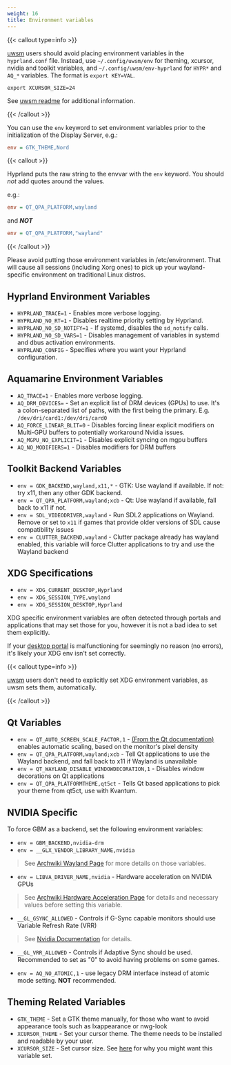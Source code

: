```yaml
---
weight: 16
title: Environment variables
---
```


{{< callout type=info >}}

[uwsm](../../Useful-Utilities/Systemd-start) users should avoid placing environment variables in the `hyprland.conf` file. Instead, use `~/.config/uwsm/env` for theming, xcursor, nvidia and toolkit variables, and `~/.config/uwsm/env-hyprland` for `HYPR*` and `AQ_*` variables. The format is `export KEY=VAL`.

```plain
export XCURSOR_SIZE=24
```

See [uwsm readme](https://github.com/Vladimir-csp/uwsm?tab=readme-ov-file#4-environments-and-shell-profile) for additional information.

{{< /callout >}}

You can use the `env` keyword to set environment variables prior to the
initialization of the Display Server, e.g.:

```ini
env = GTK_THEME,Nord
```

{{< callout >}}

Hyprland puts the raw string to the envvar with the `env` keyword. You should
_not_ add quotes around the values.

e.g.:

```ini
env = QT_QPA_PLATFORM,wayland
```

and _**NOT**_

```ini
env = QT_QPA_PLATFORM,"wayland"
```

{{< /callout >}}

Please avoid putting those environment variables in /etc/environment. That will
cause all sessions (including Xorg ones) to pick up your wayland-specific
environment on traditional Linux distros.

## Hyprland Environment Variables

- `HYPRLAND_TRACE=1` - Enables more verbose logging.
- `HYPRLAND_NO_RT=1` - Disables realtime priority setting by Hyprland.
- `HYPRLAND_NO_SD_NOTIFY=1` - If systemd, disables the `sd_notify` calls.
- `HYPRLAND_NO_SD_VARS=1` - Disables management of variables in systemd and dbus activation environments.
- `HYPRLAND_CONFIG` - Specifies where you want your Hyprland configuration.

## Aquamarine Environment Variables <!-- ref https://github.com/hyprwm/aquamarine/blob/main/docs/env.md -->

- `AQ_TRACE=1` - Enables more verbose logging.
- `AQ_DRM_DEVICES=` - Set an explicit list of DRM devices (GPUs) to use. It's a colon-separated list of paths, with the first being the primary.
  E.g. `/dev/dri/card1:/dev/dri/card0`
- `AQ_FORCE_LINEAR_BLIT=0` - Disables forcing linear explicit modifiers on Multi-GPU buffers to potentially workaround Nvidia issues.
- `AQ_MGPU_NO_EXPLICIT=1` - Disables explicit syncing on mgpu buffers
- `AQ_NO_MODIFIERS=1` - Disables modifiers for DRM buffers

## Toolkit Backend Variables

- `env = GDK_BACKEND,wayland,x11,*` - GTK: Use wayland if available. If not: try x11, then any other GDK backend.
- `env = QT_QPA_PLATFORM,wayland;xcb` - Qt: Use wayland if available, fall back to
  x11 if not.
- `env = SDL_VIDEODRIVER,wayland` - Run SDL2 applications on Wayland. Remove or set to
  `x11` if games that provide older versions of SDL cause compatibility issues
- `env = CLUTTER_BACKEND,wayland` - Clutter package already has wayland enabled, this
  variable will force Clutter applications to try and use the Wayland backend

## XDG Specifications

- `env = XDG_CURRENT_DESKTOP,Hyprland`
- `env = XDG_SESSION_TYPE,wayland`
- `env = XDG_SESSION_DESKTOP,Hyprland`

XDG specific environment variables are often detected through portals and
applications that may set those for you, however it is not a bad idea to set
them explicitly.

If your [desktop portal](https://wiki.archlinux.org/title/XDG_Desktop_Portal) is malfunctioning for seemingly
no reason (no errors), it's likely your XDG env isn't set correctly.

 {{< callout type=info >}}
 
 [uwsm](../../Useful-Utilities/Systemd-start) users don't need to explicitly set XDG environment variables, as uwsm sets them, automatically.

 {{< /callout >}}

## Qt Variables

- `env = QT_AUTO_SCREEN_SCALE_FACTOR,1` -
  [(From the Qt documentation)](https://doc.qt.io/qt-5/highdpi.html) enables
  automatic scaling, based on the monitor's pixel density
- `env = QT_QPA_PLATFORM,wayland;xcb` - Tell Qt applications to use the Wayland
  backend, and fall back to x11 if Wayland is unavailable
- `env = QT_WAYLAND_DISABLE_WINDOWDECORATION,1` - Disables window decorations on Qt
  applications
- `env = QT_QPA_PLATFORMTHEME,qt5ct` - Tells Qt based applications to pick your theme
  from qt5ct, use with Kvantum.

## NVIDIA Specific

To force GBM as a backend, set the following environment variables:

- `env = GBM_BACKEND,nvidia-drm`
- `env = __GLX_VENDOR_LIBRARY_NAME,nvidia`

> See
> [Archwiki Wayland Page](https://wiki.archlinux.org/title/Wayland#Requirements)
> for more details on those variables.

- `env = LIBVA_DRIVER_NAME,nvidia` - Hardware acceleration on NVIDIA GPUs

> See
> [Archwiki Hardware Acceleration Page](https://wiki.archlinux.org/title/Hardware_video_acceleration)
> for details and necessary values before setting this variable.

- `__GL_GSYNC_ALLOWED` - Controls if G-Sync capable monitors should use Variable
  Refresh Rate (VRR)

> See
> [Nvidia Documentation](https://download.nvidia.com/XFree86/Linux-32bit-ARM/375.26/README/openglenvvariables.html)
> for details.

- `__GL_VRR_ALLOWED` - Controls if Adaptive Sync should be used. Recommended to
  set as "0" to avoid having problems on some games.

- `env = AQ_NO_ATOMIC,1` - use legacy DRM interface instead of atomic mode
  setting. **NOT** recommended.

## Theming Related Variables

- `GTK_THEME` - Set a GTK theme manually, for those who want to avoid appearance
  tools such as lxappearance or nwg-look
- `XCURSOR_THEME` - Set your cursor theme. The theme needs to be installed and
  readable by your user.
- `XCURSOR_SIZE` - Set cursor size. See [here](../../FAQ/) for why you might
  want this variable set.
